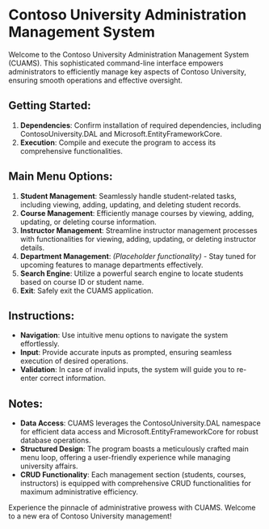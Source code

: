 # Contoso University Administration Management System

Welcome to the Contoso University Administration Management System (CUAMS). This sophisticated command-line interface empowers administrators to efficiently manage key aspects of Contoso University, ensuring smooth operations and effective oversight.

## Getting Started:
1. **Dependencies**: Confirm installation of required dependencies, including ContosoUniversity.DAL and Microsoft.EntityFrameworkCore.
2. **Execution**: Compile and execute the program to access its comprehensive functionalities.

## Main Menu Options:
1. **Student Management**: Seamlessly handle student-related tasks, including viewing, adding, updating, and deleting student records.
2. **Course Management**: Efficiently manage courses by viewing, adding, updating, or deleting course information.
3. **Instructor Management**: Streamline instructor management processes with functionalities for viewing, adding, updating, or deleting instructor details.
4. **Department Management**: *(Placeholder functionality)* - Stay tuned for upcoming features to manage departments effectively.
5. **Search Engine**: Utilize a powerful search engine to locate students based on course ID or student name.
6. **Exit**: Safely exit the CUAMS application.

## Instructions:
- **Navigation**: Use intuitive menu options to navigate the system effortlessly.
- **Input**: Provide accurate inputs as prompted, ensuring seamless execution of desired operations.
- **Validation**: In case of invalid inputs, the system will guide you to re-enter correct information.

## Notes:
- **Data Access**: CUAMS leverages the ContosoUniversity.DAL namespace for efficient data access and Microsoft.EntityFrameworkCore for robust database operations.
- **Structured Design**: The program boasts a meticulously crafted main menu loop, offering a user-friendly experience while managing university affairs.
- **CRUD Functionality**: Each management section (students, courses, instructors) is equipped with comprehensive CRUD functionalities for maximum administrative efficiency.

Experience the pinnacle of administrative prowess with CUAMS. Welcome to a new era of Contoso University management!
